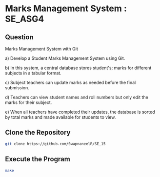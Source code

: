 # Marks Management System : SE_ASG4

## Question 

Marks Management System with Git   
    
a) Develop a Student Marks Management System using Git.

b) In this system, a central database stores student's; marks for different subjects in a tabular
format.   

c) Subject teachers can update marks as needed before the final submission.    

d) Teachers can view student names and roll numbers but only edit the marks for their
subject.    

e) When all teachers have completed their updates, the database is sorted by total marks and made available for students to view.     

## Clone the Repository

```sh
git clone https://github.com/SwapnaneelR/SE_15
```

## Execute the Program

```sh
make
```